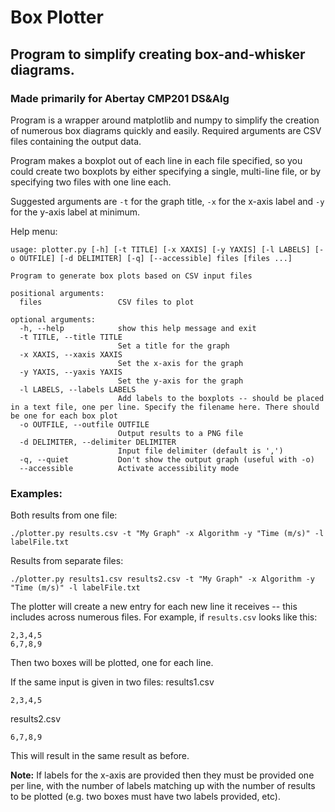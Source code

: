 # Box Plotter
## Program to simplify creating box-and-whisker diagrams.
### Made primarily for Abertay CMP201 DS&Alg

Program is a wrapper around matplotlib and numpy to simplify the creation of numerous box diagrams quickly and easily.
Required arguments are CSV files containing the output data.

Program makes a boxplot out of each line in each file specified, so you could create two boxplots by either specifying a single, multi-line file, or by specifying two files with one line each.

Suggested arguments are `-t` for the graph title, `-x` for the x-axis label and `-y` for the y-axis label at minimum.

Help menu:
```
usage: plotter.py [-h] [-t TITLE] [-x XAXIS] [-y YAXIS] [-l LABELS] [-o OUTFILE] [-d DELIMITER] [-q] [--accessible] files [files ...]

Program to generate box plots based on CSV input files

positional arguments:
  files                 CSV files to plot

optional arguments:
  -h, --help            show this help message and exit
  -t TITLE, --title TITLE
                        Set a title for the graph
  -x XAXIS, --xaxis XAXIS
                        Set the x-axis for the graph
  -y YAXIS, --yaxis YAXIS
                        Set the y-axis for the graph
  -l LABELS, --labels LABELS
                        Add labels to the boxplots -- should be placed in a text file, one per line. Specify the filename here. There should be one for each box plot
  -o OUTFILE, --outfile OUTFILE
                        Output results to a PNG file
  -d DELIMITER, --delimiter DELIMITER
                        Input file delimiter (default is ',')
  -q, --quiet           Don't show the output graph (useful with -o)
  --accessible          Activate accessibility mode
```

### Examples:
Both results from one file:
```
./plotter.py results.csv -t "My Graph" -x Algorithm -y "Time (m/s)" -l labelFile.txt
```
Results from separate files:
```
./plotter.py results1.csv results2.csv -t "My Graph" -x Algorithm -y "Time (m/s)" -l labelFile.txt
```

The plotter will create a new entry for each new line it receives -- this includes across numerous files.
For example, if `results.csv` looks like this:
```
2,3,4,5
6,7,8,9
```
Then two boxes will be plotted, one for each line.

If the same input is given in two files:
results1.csv
```
2,3,4,5
```
results2.csv
```
6,7,8,9
```
This will result in the same result as before.

**Note:** If labels for the x-axis are provided then they must be provided one per line, with the number of labels matching up with the number of results to be plotted (e.g. two boxes must have two labels provided, etc).
